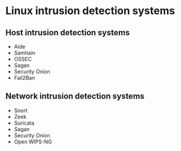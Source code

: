 # Linux intrusion detection systems

## Host intrusion detection systems

* Aide
* Samhain
* OSSEC
* Sagan
* Security Onion
* Fail2Ban

## Network intrusion detection systems

* Snort
* Zeek
* Suricata
* Sagan
* Security Onion
* Open WIPS-NG
